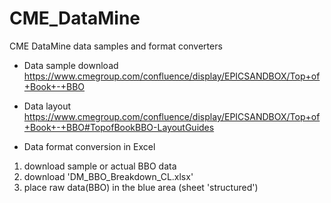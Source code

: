# CME_DataMine
CME DataMine data samples and format converters

- Data sample download
https://www.cmegroup.com/confluence/display/EPICSANDBOX/Top+of+Book+-+BBO

- Data layout
https://www.cmegroup.com/confluence/display/EPICSANDBOX/Top+of+Book+-+BBO#TopofBookBBO-LayoutGuides

- Data format conversion in Excel
1. download sample or actual BBO data
2. download 'DM_BBO_Breakdown_CL.xlsx'
3. place raw data(BBO) in the blue area (sheet 'structured')


 

